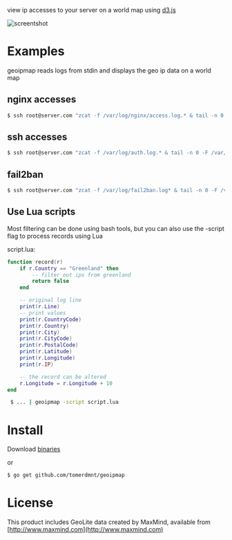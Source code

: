 view ip accesses to your server on a world map using [d3.js](http://d3js.org/)

![screentshot](https://raw.githubusercontent.com/tomerdmnt/geoipmap/master/screenshot.png)

# Examples

geoipmap reads logs from stdin and displays the geo ip data on a world map

## nginx accesses

```bash
$ ssh root@server.com "zcat -f /var/log/nginx/access.log.* & tail -n 0 -F /var/log/nginx/access.log" | geoipmap -title "nginx access"
```

## ssh accesses

```bash
$ ssh root@server.com "zcat -f /var/log/auth.log.* & tail -n 0 -F /var/log/auth.log" | geoipmap -title "ssh access"
```

## fail2ban
```bash
$ ssh root@server.com "zcat -f /var/log/fail2ban.log* & tail -n 0 -F /var/log/fail2ban.log" | grep Ban | geoipmap -title "fail2ban"
```

## Use Lua scripts

Most filtering can be done using bash tools, but you can also use the -script flag to process records using Lua

script.lua:

```lua
function record(r)
    if r.Country == "Greenland" then
        -- filter out ips from greenland
        return false
    end

    -- original log line
    print(r.Line)
    -- print values
    print(r.CountryCode)
    print(r.Country)
    print(r.City)
    print(r.CityCode)
    print(r.PostalCode)
    print(r.Latitude)
    print(r.Longitude)
    print(r.IP)

    -- the record can be altered
    r.Longitude = r.Longitude + 10
end
```

```bash
 $ ... | geoipmap -script script.lua
```

# Install

Download [binaries](https://github.com/tomerdmnt/geoipmap/releases)

or
```bash
$ go get github.com/tomerdmnt/geoipmap
```

# License

This product includes GeoLite data created by MaxMind, available from 
[http://www.maxmind.com](http://www.maxmind.com)
